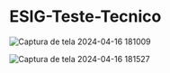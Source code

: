 # ESIG-Teste-Tecnico


![Captura de tela 2024-04-16 181009](https://github.com/gabrielmds222/ESIG-Teste-Tecnico/assets/57078227/7e7af632-94a2-46f0-9c72-6185bd1aa883)

![Captura de tela 2024-04-16 181527](https://github.com/gabrielmds222/ESIG-Teste-Tecnico/assets/57078227/0354acaa-be8c-46c5-9f40-51ee7da14dd3)
